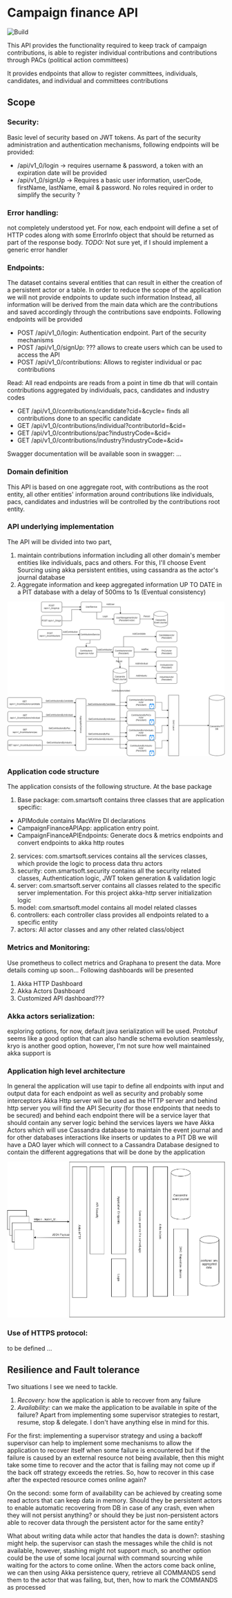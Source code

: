 # Campaign finance API
![Build](https://github.com/rockamorales/campaign-finance-api/actions/workflows/scala.yml/badge.svg)

This API provides the functionality required to keep track of campaign contributions, is able to register
individual contributions and contributions through PACs (political action committees)

It provides endpoints that allow to register committees, individuals, candidates, and individual 
and committees contributions

## Scope
### Security: 
Basic level of security based on JWT tokens. As part of the security administration and authentication mechanisms, following endpoints will be provided:
* /api/v1_0/login -> requires username & password, a token with an expiration date will be provided
* /api/v1_0/signUp -> Requires a basic user information, userCode, firstName, lastName, email & password. No roles required in order to simplify the security ?

### Error handling: 
not completely understood yet. For now, each endpoint will define a set of HTTP codes along with some ErrorInfo object that should be returned as part of the response body. *TODO:* Not sure yet, if I should implement a generic error handler

### Endpoints:
The dataset contains several entities that can result in either the creation of a persistent actor or a table. In order to reduce the scope of the application we will not provide endpoints to update such information
Instead, all information will be derived from the main data which are the contributions and saved accordingly through the contributions save endpoints.
Following endpoints will be provided
* POST /api/v1_0/login: Authentication endpoint. Part of the security mechanisms
* POST /api/v1_0/signUp: ??? allows to create users which can be used to access the API
* POST /api/v1_0/contributions: Allows to register individual or pac contributions

Read: All read endpoints are reads from a point in time db that will contain contributions aggregated 
by individuals, pacs, candidates and industry codes 
* GET /api/v1_0/contributions/candidate?cid=<candidate Id>&cycle=<Optional cycle> finds all contributions done to an specific candidate
* GET /api/v1_0/contributions/individual?contributorId=<Id of the contributor>&cid=<Optional candidate Id>
* GET /api/v1_0/contributions/pac?industryCode=<Industry code>&cid=<Optional candidate Id>
* GET /api/v1_0/contributions/industry?industryCode=<Industry code>&cid=<Optional candidate Id>

Swagger documentation will be available soon in swagger: ...
### Domain definition
This API is based on one aggregate root, with contributions as the root entity, all other entities' information around contributions like individuals, pacs, candidates and industries will be controlled by the contributions root entity.

### API underlying implementation
The API will be divided into two part, 
1. maintain contributions information including all other domain's member entities like individuals, pacs and others. For this, I'll choose Event Sourcing using akka persistent entities, using cassandra as the actor's journal database
2. Aggregate information and keep aggregated information UP TO DATE in a PIT database with a delay of 500ms to 1s (Eventual consistency)

![](docs/campaign_finance_api_low_level_diagram.png "Application Architecture")


### Application code structure
The application consists of the following structure. At the base package
1. Base package: com.smartsoft contains three classes that are application specific: 
  - APIModule contains MacWire DI declarations
  - CampaignFinanceAPIApp: application entry point. 
  - CampaignFinanceAPIEndpoints: Generate docs & metrics endpoints and convert endpoints to akka http routes
2. services: com.smartsoft.services contains all the services classes, which provide the logic to process data thru actors
3. security: com.smartsoft.security contains all the security related classes, Authentication logic, JWT token generation & validation logic
4. server: com.smartsoft.server contains all classes related to the specific server implementation. For this project akka-http server initialization logic
5. model: com.smartsoft.model contains all model related classes
6. controllers: each controller class provides all endpoints related to a specific entity
7. actors: All actor classes and any other related class/object

### Metrics and Monitoring: 
Use prometheus to collect metrics and Graphana to present the data. More details coming up soon...
Following dashboards will be presented
1. Akka HTTP Dashboard
2. Akka Actors Dashboard
3. Customized API dashboard???

### Akka actors serialization: 
exploring options, for now, default java serialization will be used. Protobuf seems like a good option that can also handle schema evolution seamlessly, kryo is another good option, however, I'm not sure how well maintained akka support is

### Application high level architecture
In general the application will use tapir to define all endpoints with input and output data for each endpoint as well as security and probably some interceptors
Akka Http server will be used as the HTTP server and behind http server you will find the API Security (for those endpoints that needs to be secured) and behind each endpoint there will be a service layer that should contain any server logic
behind the services layers we have Akka Actors which will use Cassandra database to maintain the event journal and for other databases interactions like inserts or updates to a PIT DB we will have a DAO layer which will connect to a Cassandra 
Database designed to contain the different aggregations that will be done by the application

![](docs/API_Architecture.png "Application Architecture")

### Use of HTTPS protocol: 
to be defined ...

## Resilience and Fault tolerance
Two situations I see we need to tackle.
1. *Recovery:* how the application is able to recover from any failure
2. *Availability:* can we make the application to be available in spite of the failure?
Apart from implementing some supervisor strategies to restart, resume, stop & delegate. I don't have anything else in mind for this.

For the first: implementing a supervisor strategy and using a backoff supervisor can help to implement some mechanisms to allow the application to recover 
itself when some failure is encountered but if the failure is caused by an external resource not being available, then this might take some time to recover and the actor that is failing may not come up
if the back off strategy exceeds the retries. So, how to recover in this case after the expected resource comes online again?

On the second: some form of availability can be achieved by creating some read actors that can keep data in memory. Should they be persistent actors to enable automatic 
recovering from DB in case of any crash, even when they will not persist anything? or should they be just non-persistent actors able to recover data through the persistent actor for the same entity?

What about writing data while actor that handles the data is down?: stashing might help. the supervisor can stash the messages while the child is not available, however, stashing might not support much, so another option could be the use of some 
local journal with command sourcing while waiting for the actors to come online. When the actors come back online, we can then using Akka persistence query, 
retrieve all COMMANDS send them to the actor that was failing, but, then, how to mark the COMMANDS as processed



